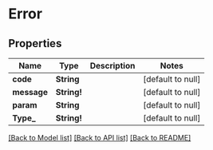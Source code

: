 # Error

## Properties
Name | Type | Description | Notes
------------ | ------------- | ------------- | -------------
**code** | **String** |  | [default to null]
**message** | **String!** |  | [default to null]
**param** | **String** |  | [default to null]
**Type_** | **String!** |  | [default to null]

[[Back to Model list]](../README.md#documentation-for-models) [[Back to API list]](../README.md#documentation-for-api-endpoints) [[Back to README]](../README.md)


